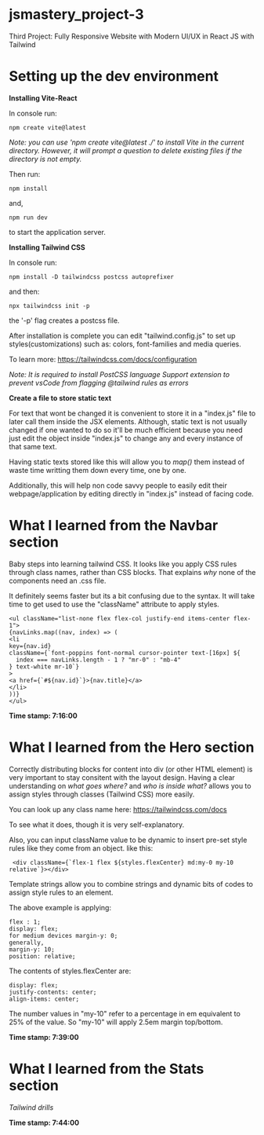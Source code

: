 # jsmastery_project-3 

Third Project: Fully Responsive Website with Modern UI/UX in React JS with Tailwind

# Setting up the dev environment

**Installing Vite-React**

In console run:

    npm create vite@latest

*Note: you can use 'npm create vite@latest ./' to install Vite in the current directory. However, it will prompt a question to delete existing files if the directory is not empty.*

Then run:

    npm install 

and,

    npm run dev 

to start the application server.

**Installing Tailwind CSS**

In console run:

    npm install -D tailwindcss postcss autoprefixer

and then:

    npx tailwindcss init -p

the '-p' flag creates a postcss file. 

After installation is complete you can edit "tailwind.config.js" to set up styles(customizations) such as: colors, font-families and media queries.

To learn more: https://tailwindcss.com/docs/configuration

*Note: It is required to install PostCSS language Support extension to prevent vsCode from flagging @tailwind rules as errors*

**Create a file to store static text**

For text that wont be changed it is convenient to store it in a "index.js" file to later call them inside the JSX elements. Although, static text is not usually changed if one wanted to do so it'll be much efficient because you need just edit the object inside "index.js" to change any and every instance of that same text. 

Having static texts stored like this will allow you to *map()* them instead of waste time writting them down every time, one by one.

Additionally, this will help non code savvy people to easily edit their webpage/application by editing directly in "index.js" instead of facing code.

# What I learned from the Navbar section

Baby steps into learning tailwind CSS. It looks like you apply CSS rules through class names, rather than CSS blocks. That explains *why* none of the components need an .css file. 

It definitely seems faster but its a bit confusing due to the syntax. It will take time to get used to use the "className" attribute to apply styles.

    <ul className="list-none flex flex-col justify-end items-center flex-1">
    {navLinks.map((nav, index) => (
    <li
    key={nav.id}
    className={`font-poppins font-normal cursor-pointer text-[16px] ${
      index === navLinks.length - 1 ? "mr-0" : "mb-4"
    } text-white mr-10`}
    >
    <a href={`#${nav.id}`}>{nav.title}</a>
    </li>
    ))}
    </ul>

**Time stamp: 7:16:00**

# What I learned from the Hero section

Correctly distributing blocks for content into div (or other HTML element) is very important to stay consitent with the layout design. Having a clear understanding on *what goes where?* and *who is inside what?* allows you to assign styles through classes (Tailwind CSS) more easily.

You can look up any class name here: https://tailwindcss.com/docs 

To see what it does, though it is very self-explanatory.

Also, you can input className value to be dynamic to insert pre-set style rules like they come from an object. like this:

     <div className={`flex-1 flex ${styles.flexCenter} md:my-0 my-10 relative`}></div>

Template strings allow you to combine strings and dynamic bits of codes to assign style rules to an element.

The above example is applying:

    flex : 1;
    display: flex;
    for medium devices margin-y: 0;
    generally,
    margin-y: 10;
    position: relative;

The contents of styles.flexCenter are:  
    
    display: flex;
    justify-contents: center; 
    align-items: center;

The number values in "my-10" refer to a percentage in em equivalent to 25% of the value. So "my-10" will apply 2.5em margin top/bottom.

**Time stamp: 7:39:00**

# What I learned from the Stats section

*Tailwind drills* 

**Time stamp: 7:44:00**